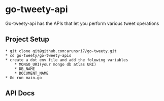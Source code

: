 # go-tweety-api
Go-tweety-api has the APIs that let you perform various tweet operations

## Project Setup
    * git clone git@github.com:arunsri7/go-tweety.git
    * cd go-tweety/go-tweety-apis
    * create a dot env file and add the folowing variables
        * MONGO_URI(your mongo db atlas URI)
        * DB_NAME
        * DOCUMENT_NAME
    * Go run main.go

## API Docs
